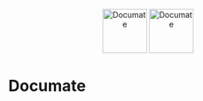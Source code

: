 <p align="center">
  <img height="80" src="https://github.com/AirCodeLabs/documate/assets/1651946/56b08d73-254c-421d-a939-149944eb3863#gh-light-mode-only" alt="Documate" />
  <img height="80" src="https://github.com/AirCodeLabs/documate/assets/1651946/debf3c79-8fa3-4846-a3a1-d40484ab6004#gh-dark-mode-only" alt="Documate" />
</p>

# Documate
